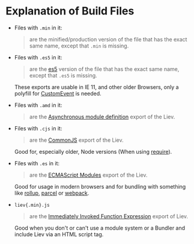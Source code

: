 # Explanation of Build Files

- Files with `.min` in it:

  > are the minified/production version of the file that has the exact same name, except that `.min` is missing.

- Files with `.es5` in it:

  > are the [es5](https://en.wikipedia.org/wiki/ECMAScript#5th_Edition) version of the file that has the exact same name, except that `.es5` is missing.

  These exports are usable in IE 11, and other older Browsers, only a polyfill for [CustomEvent](https://developer.mozilla.org/en-US/docs/Web/API/CustomEvent/CustomEvent#Polyfill) is needed.

- Files with `.amd` in it:

  > are the [Asynchronous module definition](https://en.wikipedia.org/wiki/Asynchronous_module_definition) export of the Liev.

- Files with `.cjs` in it:

  > are the [CommonJS](https://en.wikipedia.org/wiki/CommonJS) export of the Liev.

  Good for, especially older, Node versions (When using [require](https://requirejs.org/docs/node.html)).

- Files with `.es` in it:

  > are the [ECMAScript Modules](https://nodejs.org/api/esm.html) export of the Liev.

  Good for usage in modern browsers and for bundling with something like [rollup](https://rollupjs.org/guide/en/), [parcel](https://parceljs.org/) or [webpack](https://webpack.js.org/).

- `liev{.min}.js`

  > are the [Immediately Invoked Function Expression](https://developer.mozilla.org/en-US/docs/Glossary/IIFE) export of Liev.

  Good when you don't or can't use a module system or a Bundler and include Liev via an HTML script tag.
